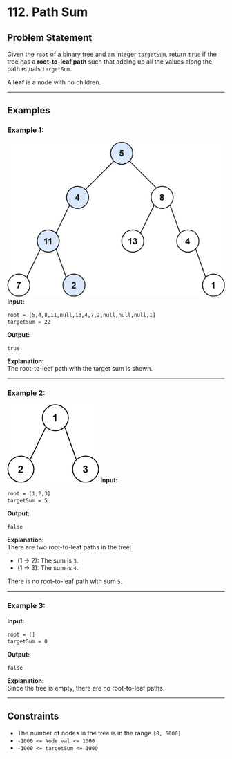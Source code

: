 # 112. Path Sum

## Problem Statement

Given the `root` of a binary tree and an integer `targetSum`, return `true` if the tree has a **root-to-leaf path** such that adding up all the values along the path equals `targetSum`.

A **leaf** is a node with no children.

---

## Examples

### Example 1:
![alt text](image.png)
**Input:**  
```plaintext
root = [5,4,8,11,null,13,4,7,2,null,null,null,1]
targetSum = 22
```
**Output:**  
```plaintext
true
```
**Explanation:**  
The root-to-leaf path with the target sum is shown.

---

### Example 2:
![alt text](image-1.png)
**Input:**  
```plaintext
root = [1,2,3]
targetSum = 5
```
**Output:**  
```plaintext
false
```
**Explanation:**  
There are two root-to-leaf paths in the tree:
- (1 → 2): The sum is `3`.
- (1 → 3): The sum is `4`.

There is no root-to-leaf path with sum `5`.

---

### Example 3:

**Input:**  
```plaintext
root = []
targetSum = 0
```
**Output:**  
```plaintext
false
```
**Explanation:**  
Since the tree is empty, there are no root-to-leaf paths.

---

## Constraints

- The number of nodes in the tree is in the range `[0, 5000]`.
- `-1000 <= Node.val <= 1000`
- `-1000 <= targetSum <= 1000`
